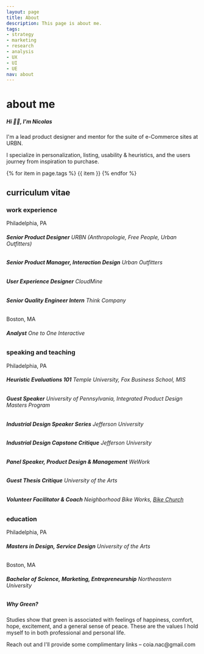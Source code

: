 ```yaml
---
layout: page
title: About
description: This page is about me.
tags:
- strategy
- marketing
- research
- analysis
- UX
- UI
- UE
nav: about
---
```

<div class="w3-row">
  <h1> about me</h1>
</div>

<div class="w3-row block">
<div class="w3-col w3-container m2">
  </div>
  <div class="w3-col w3-container m8">
    <h5>Hi 👋🏼, I'm Nicolas</h5>
    <p>I'm a lead product designer and mentor for the suite of e-Commerce sites at URBN.</p>
    <p>I specialize in personalization, listing, usability & heuristics, and the users journey from inspiration to purchase.</p>
  </div>
  <div class="w3-col w3-container m2">
  </div>
</div>

<div class="w3-row">
<div class="w3-col w3-container m2">
  </div>
  <div class="w3-col w3-container m8">
    {% for item in page.tags %}
      <pill>{{ item }}</pill>
    {% endfor %}
  </div>
  <div class="w3-col w3-container m2">
  </div>
</div>

<div class="w3-row">
<div class="w3-col w3-container m2">
  </div>
  <div class="w3-col w3-container m8">
    <h2>curriculum vitae</h2>
    <h3>work experience</h3>
    <label-2>Philadelphia, PA</label-2>
    <h6><b>Senior Product Designer</b> URBN (Anthropologie, Free People, Urban Outfitters)</h6>
    <h6><b>Senior Product Manager, Interaction Design</b> Urban Outfitters</h6>
    <h6><b>User Experience Designer</b> CloudMine</h6>
    <h6><b>Senior Quality Engineer Intern</b> Think Company</h6>
    <label-2>Boston, MA</label-2>
    <h6><b>Analyst</b> One to One Interactive</h6>
    <h3>speaking and teaching</h3>
    <label-2>Philadelphia, PA</label-2>
    <h6><b>Heuristic Evaluations 101</b> Temple University, Fox Business School, MIS</h6>
    <h6><b>Guest Speaker</b> University of Pennsylvania, Integrated Product Design Masters Program</h6>
    <h6><b>Industrial Design Speaker Series</b> Jefferson University</h6>
    <h6><b>Industrial Design Capstone Critique</b> Jefferson University</h6>
    <h6><b>Panel Speaker, Product Design & Management</b> WeWork</h6>
    <h6><b>Guest Thesis Critique</b> University of the Arts</h6>
    <h6><b>Volunteer Facilitator & Coach</b> Neighborhood Bike Works, <a href="https://www.neighborhoodbikeworks.org/adult-programs/bike-church">Bike Church</a></h6>
    <h3>education</h3>
    <label-2>Philadelphia, PA</label-2>
    <h6><b>Masters in Design, Service Design</b> University of the Arts</h6>
    <label-2>Boston, MA</label-2>
    <h6><b>Bachelor of Science, Marketing, Entrepreneurship</b> Northeastern University</h6>
  </div>
  <div class="w3-col w3-container m2">
  </div>
</div>
  
<div class="w3-row block">
<div class="w3-col w3-container m2">
  </div>
  <div class="w3-col w3-container m8">
    <h5>Why Green?</h5>
    <p>Studies show that green is associated with feelings of happiness, comfort, hope, excitement, and a general sense of peace. These are the values I hold myself to in both professional and personal life.</p>
    <p>Reach out and I'll provide some complimentary links – coia.nac@gmail.com</p>
  </div>
  <div class="w3-col w3-container m2">
  </div>
</div>
